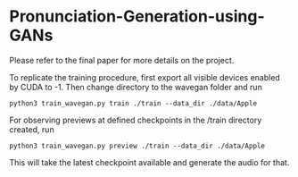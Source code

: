 # Pronunciation-Generation-using-GANs

Please refer to the final paper for more details on the project.

To replicate the training procedure, first export all visible devices enabled by CUDA to -1.
Then change directory to the wavegan folder and run

```python3 train_wavegan.py train ./train --data_dir ./data/Apple```

For observing previews at defined checkpoints in the /train directory created, run

```python3 train_wavegan.py preview ./train --data_dir ./data/Apple```

This will take the latest checkpoint available and generate the audio for that.
